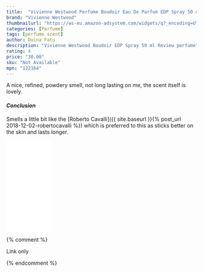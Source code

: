 ```yaml
---
title:  "Vivienne Westwood Perfume Boudoir Eau De Parfum EDP Spray 50 ml"
brand: "Vivienne Westwood"
thumbnailurl: "https://ws-eu.amazon-adsystem.com/widgets/q?_encoding=UTF8&ASIN=B000VOLD5Q&Format=_SL160_&ID=AsinImage&MarketPlace=GB&ServiceVersion=20070822&WS=1&tag=codemartin04-21&language=en_GB"
categories: [Perfume]
tags: [perfume scent]
author: Doina Fatu
description: "Vivienne Westwood Boudoir EDP Spray 50 ml Review perfume"
rating: 4
price: "30.00"
sku: "Not Available"
mpn: "122164"
---
```


A nice, refined, powdery smell, not long lasting on me, the scent itself is lovely.

<h4><em>Conclusion</em></h4>

Smells a little bit like the [Roberto Cavalli]({{ site.baseurl }}{% post_url 2018-12-02-robertocavalli %})
which is preferred to this as sticks better on the skin and lasts longer.

<iframe style="width:120px;height:240px;" marginwidth="0" marginheight="0" scrolling="no" frameborder="0" src="//ws-eu.amazon-adsystem.com/widgets/q?ServiceVersion=20070822&OneJS=1&Operation=GetAdHtml&MarketPlace=GB&source=ac&ref=tf_til&ad_type=product_link&tracking_id={{site.affid}}&marketplace=amazon&region=GB&placement=B000VOLD5Q&asins=B000VOLD5Q&linkId=2ca88d0e63ddaa2b6310061c675206fa&show_border=true&link_opens_in_new_window=false&price_color=333333&title_color=0066c0&bg_color=f2f2f2">
</iframe>

{% comment %}

Link only

{% endcomment %}